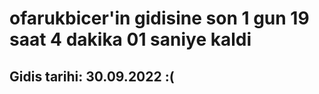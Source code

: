 # ofarukbicer'in gidisine son 1 gun 19 saat 4 dakika 01 saniye kaldi

## Gidis tarihi: 30.09.2022 :(